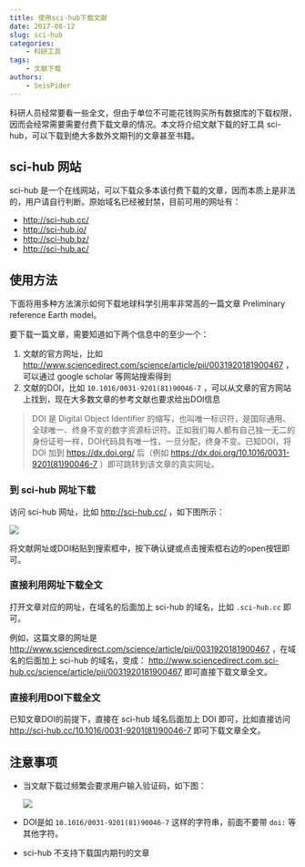 ```yaml
---
title: 使用sci-hub下载文献
date: 2017-08-12
slug: sci-hub
categories:
    - 科研工具
tags:
    - 文献下载
authors:
    - SeisPider
---
```


科研人员经常要看一些全文，但由于单位不可能花钱购买所有数据库的下载权限，因而会经常需要需要付费下载文章的情况。本文将介绍文献下载的好工具 sci-hub，可以下载到绝大多数外文期刊的文章甚至书籍。

## sci-hub 网站

sci-hub 是一个在线网站，可以下载众多本该付费下载的文章，因而本质上是非法的，用户请自行判断。原始域名已经被封禁，目前可用的网址有：

- http://sci-hub.cc/
- http://sci-hub.io/
- http://sci-hub.bz/
- http://sci-hub.ac/

## 使用方法

下面将用多种方法演示如何下载地球科学引用率非常高的一篇文章 Preliminary reference Earth model。

要下载一篇文章，需要知道如下两个信息中的至少一个：

1. 文献的官方网址，比如 http://www.sciencedirect.com/science/article/pii/0031920181900467 ，可以通过 google scholar 等网站搜索得到
2. 文献的DOI，比如 `10.1016/0031-9201(81)90046-7` ，可以从文章的官方网站上找到，现在大多数文章的参考文献也要求给出DOI信息

> DOI 是 Digital Object Identifier 的缩写，也叫唯一标识符，是国际通用、全球唯一、终身不变的数字资源标识符。正如我们每人都有自己独一无二的身份证号一样，DOI代码具有唯一性，一旦分配，终身不变。已知DOI，将 DOI 加到 https://dx.doi.org/ 后（例如 https://dx.doi.org/10.1016/0031-9201(81)90046-7 ）即可跳转到该文章的真实网址。

### 到 sci-hub 网址下载

访问 sci-hub 网址，比如 http://sci-hub.cc/ ，如下图所示：

![](/images/sci-hub-homepage.jpg)

将文献网址或DOI粘贴到搜索框中，按下确认键或点击搜索框右边的open按钮即可。

### 直接利用网址下载全文

打开文章对应的网址，在域名的后面加上 sci-hub 的域名，比如 `.sci-hub.cc` 即可。

例如，这篇文章的网址是 http://www.sciencedirect.com/science/article/pii/0031920181900467 ，在域名的后面加上 sci-hub 的域名，变成：
http://www.sciencedirect.com.sci-hub.cc/science/article/pii/0031920181900467 即可直接下载文章全文。

### 直接利用DOI下载全文

已知文章DOI的前提下，直接在 sci-hub 域名后面加上 DOI 即可，比如直接访问 http://sci-hub.cc/10.1016/0031-9201(81)90046-7 即可下载文章全文。

## 注意事项

- 当文献下载过频繁会要求用户输入验证码，如下图：

  ![](/images/sci-hub-captcha.png)

- DOI是如 `10.1016/0031-9201(81)90046-7` 这样的字符串，前面不要带 `doi:` 等其他字符。
- sci-hub 不支持下载国内期刊的文章
